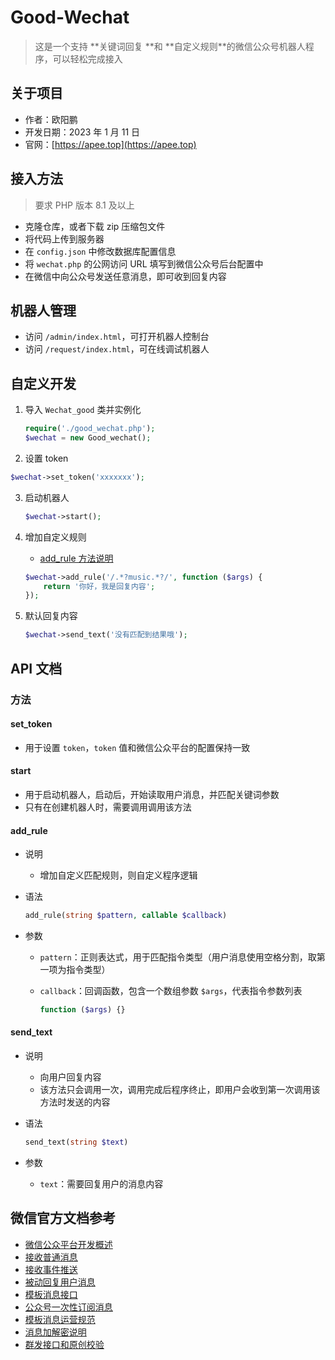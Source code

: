 # Good-Wechat

> 这是一个支持 **关键词回复 ​**和 **自定义规则 ​**的微信公众号机器人程序，可以轻松完成接入

## 关于项目

* 作者：欧阳鹏
* 开发日期：2023 年 1 月 11 日
* 官网：[https://apee.top](https://apee.top)

## 接入方法

> 要求 PHP 版本 8.1 及以上

* 克隆仓库，或者下载 zip 压缩包文件
* 将代码上传到服务器
* 在 `config.json`​ 中修改数据库配置信息
* 将 `wechat.php`​ 的公网访问 URL 填写到微信公众号后台配置中
* 在微信中向公众号发送任意消息，即可收到回复内容

## 机器人管理

* 访问 `/admin/index.html`​，可打开机器人控制台
* 访问 `/request/index.html`​，可在线调试机器人

## 自定义开发

1. 导入 `Wechat_good`​ 类并实例化

   ```php
   require('./good_wechat.php');
   $wechat = new Good_wechat();
   ```

2. 设置 token

  ```php
  $wechat->set_token('xxxxxxx');
  ```

3. 启动机器人

   ```php
   $wechat->start();
   ```

4. 增加自定义规则

   * [add_rule 方法说明](#add_rule)

   ```php
   $wechat->add_rule('/.*?music.*?/', function ($args) {
       return '你好，我是回复内容';
   });
   ```

5. 默认回复内容

   ```php
   $wechat->send_text('没有匹配到结果哦');
   ```

## API 文档

### 方法

#### set_token

* 用于设置 `token`，`token` 值和微信公众平台的配置保持一致

#### start

* 用于启动机器人，启动后，开始读取用户消息，并匹配关键词参数
* 只有在创建机器人时，需要调用调用该方法

#### add_rule

* 说明

  * 增加自定义匹配规则，则自定义程序逻辑

* 语法

  ```php
  add_rule(string $pattern, callable $callback)
  ```

* 参数

  * `pattern`​：正则表达式，用于匹配指令类型（用户消息使用空格分割，取第一项为指令类型）

  * `callback`​：回调函数，包含一个数组参数 `$args`​，代表指令参数列表

    ```php
    function ($args) {}
    ```

#### send_text

* 说明

  * 向用户回复内容
  * 该方法只会调用一次，调用完成后程序终止，即用户会收到第一次调用该方法时发送的内容

* 语法

  ```php
  send_text(string $text)
  ```

* 参数

  * `text`​：需要回复用户的消息内容

## 微信官方文档参考

- [微信公众平台开发概述](https://developers.weixin.qq.com/doc/offiaccount/Getting_Started/Overview.html)
- [接收普通消息](https://developers.weixin.qq.com/doc/offiaccount/Message_Management/Receiving_standard_messages.html)
- [接收事件推送](https://developers.weixin.qq.com/doc/offiaccount/Message_Management/Receiving_event_pushes.html)
- [被动回复用户消息](https://developers.weixin.qq.com/doc/offiaccount/Message_Management/Passive_user_reply_message.html)
- [模板消息接口](https://developers.weixin.qq.com/doc/offiaccount/Message_Management/Template_Message_Interface.html)
- [公众号一次性订阅消息](https://developers.weixin.qq.com/doc/offiaccount/Message_Management/One-time_subscription_info.html)
- [模板消息运营规范](https://developers.weixin.qq.com/doc/offiaccount/Message_Management/Template_Message_Operation_Specifications.html)
- [消息加解密说明](https://developers.weixin.qq.com/doc/offiaccount/Message_Management/Message_encryption_and_decryption_instructions.html)
- [群发接口和原创校验](https://developers.weixin.qq.com/doc/offiaccount/Message_Management/Batch_Sends_and_Originality_Checks.html)